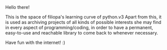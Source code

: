 Hello there!

This is the space of filiopa's learning curve of python.v3
Apart from this, it is used as archiving projects of all kinds of possible interests she may find in every aspect of programming/coding, 
in order to have a permanent, easy-to-use and reachable library to come back to whenever necessary.

Have fun with the internet! :)
